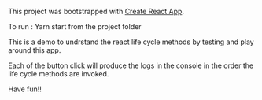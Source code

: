 This project was bootstrapped with [Create React App](https://github.com/facebook/create-react-app).

To run : Yarn start from the project folder

This is a demo to undrstand the react life cycle methods by testing and play around this app.

Each of the button click will produce the logs in the console in the order the life cycle methods are invoked.


Have fun!!
